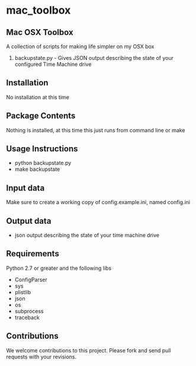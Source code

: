 mac_toolbox
===========

Mac OSX Toolbox
-----------------------------

A collection of scripts for making life simpler on my OSX box
1. backupstate.py - Gives JSON output describing the state of your configured Time Machine drive

Installation
------------

No installation at this time

Package Contents
----------------

Nothing is installed, at this time this just runs from command line or make

Usage Instructions
------------------

* python backupstate.py
* make backupstate

Input data
----------

Make sure to create a working copy of config.example.ini, named config.ini

Output data
-----------

* json output describing the state of your time machine drive

Requirements
------------

Python 2.7 or greater and the following libs

* ConfigParser
* sys
* plistlib
* json
* os
* subprocess
* traceback

Contributions
-------------

We welcome contributions to this project. Please fork
and send pull requests with your revisions.
